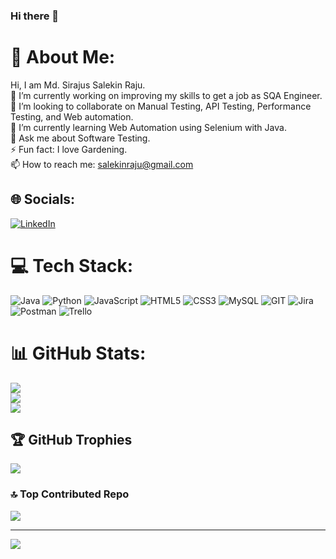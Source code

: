 ### Hi there 👋

<!--
**salekinraju/salekinraju** is a ✨ _special_ ✨ repository because its `README.md` (this file) appears on your GitHub profile.

Here are some ideas to get you started:

- 🔭 I’m currently working on ...
- 🌱 I’m currently learning ...
- 👯 I’m looking to collaborate on ...
- 🤔 I’m looking for help with ...
- 💬 Ask me about ...
- 📫 How to reach me: ...
- 😄 Pronouns: ...
- ⚡ Fun fact: ...
-->
# 💫 About Me:
Hi, I am Md. Sirajus Salekin Raju.<br>🔭 I’m currently working on improving my skills to get a job as SQA Engineer.<br>👯 I’m looking to collaborate on Manual Testing, API Testing, Performance Testing, and Web automation. <br>🌱 I’m currently learning Web Automation using Selenium with Java. <br>💬 Ask me about Software Testing.<br>⚡ Fun fact: I love Gardening.<br>📫 How to reach me: salekinraju@gmail.com<br>


## 🌐 Socials:
[![LinkedIn](https://img.shields.io/badge/LinkedIn-%230077B5.svg?logo=linkedin&logoColor=white)](https://linkedin.com/in/salekinraju) 

# 💻 Tech Stack:
![Java](https://img.shields.io/badge/java-%23ED8B00.svg?style=for-the-badge&logo=openjdk&logoColor=white) ![Python](https://img.shields.io/badge/python-3670A0?style=for-the-badge&logo=python&logoColor=ffdd54) ![JavaScript](https://img.shields.io/badge/javascript-%23323330.svg?style=for-the-badge&logo=javascript&logoColor=%23F7DF1E) ![HTML5](https://img.shields.io/badge/html5-%23E34F26.svg?style=for-the-badge&logo=html5&logoColor=white) ![CSS3](https://img.shields.io/badge/css3-%231572B6.svg?style=for-the-badge&logo=css3&logoColor=white) ![MySQL](https://img.shields.io/badge/mysql-%2300000f.svg?style=for-the-badge&logo=mysql&logoColor=white) ![GIT](https://img.shields.io/badge/Git-fc6d26?style=for-the-badge&logo=git&logoColor=white) ![Jira](https://img.shields.io/badge/jira-%230A0FFF.svg?style=for-the-badge&logo=jira&logoColor=white) ![Postman](https://img.shields.io/badge/Postman-FF6C37?style=for-the-badge&logo=postman&logoColor=white) ![Trello](https://img.shields.io/badge/Trello-%23026AA7.svg?style=for-the-badge&logo=Trello&logoColor=white)
# 📊 GitHub Stats:
![](https://github-readme-stats.vercel.app/api?username=salekinraju&theme=dark&hide_border=false&include_all_commits=false&count_private=false)<br/>
![](https://github-readme-streak-stats.herokuapp.com/?user=salekinraju&theme=dark&hide_border=false)<br/>
![](https://github-readme-stats.vercel.app/api/top-langs/?username=salekinraju&theme=dark&hide_border=false&include_all_commits=false&count_private=false&layout=compact)

## 🏆 GitHub Trophies
![](https://github-profile-trophy.vercel.app/?username=salekinraju&theme=radical&no-frame=false&no-bg=false&margin-w=4)

### 🔝 Top Contributed Repo
![](https://github-contributor-stats.vercel.app/api?username=salekinraju&limit=5&theme=dark&combine_all_yearly_contributions=true)

---
[![](https://visitcount.itsvg.in/api?id=salekinraju&icon=0&color=9)](https://visitcount.itsvg.in)

<!-- Proudly created with GPRM ( https://gprm.itsvg.in ) -->
